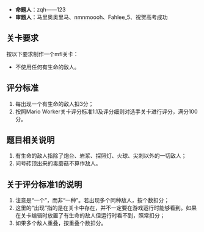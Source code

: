 - **命题人**：zqh——123
- **审题人**：马里奥奥里马、nmnmoooh、Fahlee_5、祝贺高考成功

## 关卡要求

按以下要求制作一个mfl关卡：
- 不使用任何有生命的敌人。

## 评分标准

1. 每出现一个有生命的敌人扣3分；
2. 按照Mario Worker关卡评分标准1.1及评分细则对选手关卡进行评分，满分100分。

## 题目相关说明

1. 有生命的敌人指除了炮台、岩浆、探照灯、火球、尖刺以外的一切敌人；
2. 问号砖顶出来的毒蘑菇不算作敌人。

## 关于评分标准1的说明

1. 注意是“一个”，而非“一种”。若出现多个同种敌人，按个数扣分；
2. 这里的“出现”指的是在关卡中存在，并不一定要在游戏运行时能够看到。如果在关卡编辑时放置了有生命的敌人但运行时看不到，照常扣分；
3. 如果多个敌人重叠，按重叠个数扣分。